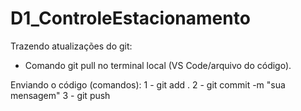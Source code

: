# D1_ControleEstacionamento

Trazendo atualizações do git: 
- Comando git pull no terminal local (VS Code/arquivo do código).

Enviando o código (comandos):
1 - git add .
2 - git commit -m "sua mensagem"
3 - git push 
